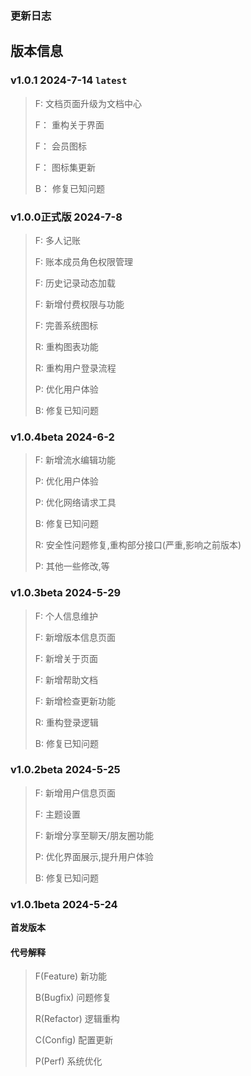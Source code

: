 ### 更新日志

## 版本信息

### v1.0.1 2024-7-14 `latest`

> F:  文档页面升级为文档中心
>
> F： 重构关于界面
>
> F： 会员图标
>
> F： 图标集更新
>
> B： 修复已知问题

### v1.0.0正式版 2024-7-8 

> F: 多人记账
>
> F: 账本成员角色权限管理
>
> F: 历史记录动态加载
>
> F: 新增付费权限与功能
>
> F: 完善系统图标
>
> R: 重构图表功能
>
> R: 重构用户登录流程
>
> P: 优化用户体验
>
> B: 修复已知问题

### v1.0.4beta 2024-6-2

> F: 新增流水编辑功能
>
> P: 优化用户体验
>
> P: 优化网络请求工具
>
> B: 修复已知问题
>
> R: 安全性问题修复,重构部分接口(严重,影响之前版本)
>
> P: 其他一些修改,等

### v1.0.3beta 2024-5-29

> F: 个人信息维护
>
> F: 新增版本信息页面
>
> F: 新增关于页面
>
> F: 新增帮助文档
>
> F: 新增检查更新功能
>
> R: 重构登录逻辑
>
> B: 修复已知问题

### v1.0.2beta 2024-5-25 

> F: 新增用户信息页面
>
> F: 主题设置
>
> F: 新增分享至聊天/朋友圈功能
>
> P: 优化界面展示,提升用户体验
>
> B: 修复已知问题

### v1.0.1beta 2024-5-24

**首发版本**

#### 代号解释

> F(Feature)  新功能
>
> B(Bugfix)   问题修复
>
> R(Refactor) 逻辑重构
>
> C(Config)   配置更新
>
> P(Perf)     系统优化